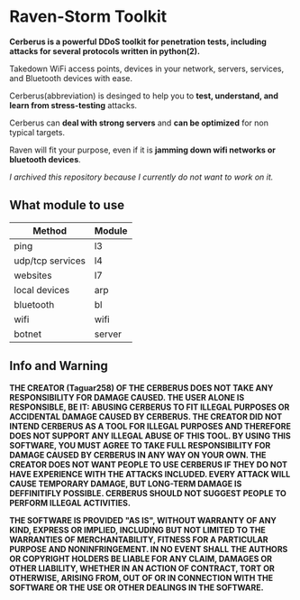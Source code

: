 # Raven-Storm Toolkit

**Cerberus is a powerful DDoS toolkit for penetration tests, including attacks for several protocols written in python(2).**

Takedown WiFi access points, devices in your network, servers, services, and Bluetooth devices with ease.

Cerberus(abbreviation) is desinged to help you to **test, understand, and learn from stress-testing** attacks.

Cerberus can **deal with strong servers** and **can be optimized** for non typical targets.

Raven will fit your purpose, even if it is **jamming down wifi networks or bluetooth devices**.

_I archived this repository because I currently do not want to work on it._



## What module to use

| Method | Module  |
| ------- | --- |
| ping | l3 |
| udp/tcp services | l4 |
| websites | l7 |
| local devices | arp |
| bluetooth | bl |
| wifi | wifi |
| botnet | server |




## Info and Warning

__THE CREATOR (Taguar258) OF THE CERBERUS DOES NOT TAKE ANY RESPONSIBILITY FOR DAMAGE CAUSED. THE USER ALONE IS RESPONSIBLE, BE IT: ABUSING CERBERUS TO FIT ILLEGAL PURPOSES OR ACCIDENTAL DAMAGE CAUSED BY CERBERUS.
THE CREATOR DID NOT INTEND CERBERUS AS A TOOL FOR ILLEGAL PURPOSES AND THEREFORE DOES NOT SUPPORT ANY ILLEGAL ABUSE OF THIS TOOL.
BY USING THIS SOFTWARE, YOU MUST AGREE TO TAKE FULL RESPONSIBILITY FOR DAMAGE CAUSED BY CERBERUS IN ANY WAY ON YOUR OWN.
THE CREATOR DOES NOT WANT PEOPLE TO USE CERBERUS IF THEY DO NOT HAVE EXPERIENCE WITH THE ATTACKS INCLUDED.
EVERY ATTACK WILL CAUSE TEMPORARY DAMAGE, BUT LONG-TERM DAMAGE IS DEFFINITIFLY POSSIBLE.
CERBERUS SHOULD NOT SUGGEST PEOPLE TO PERFORM ILLEGAL ACTIVITIES.__

__THE SOFTWARE IS PROVIDED "AS IS", WITHOUT WARRANTY OF ANY KIND, EXPRESS OR
IMPLIED, INCLUDING BUT NOT LIMITED TO THE WARRANTIES OF MERCHANTABILITY,
FITNESS FOR A PARTICULAR PURPOSE AND NONINFRINGEMENT. IN NO EVENT SHALL THE
AUTHORS OR COPYRIGHT HOLDERS BE LIABLE FOR ANY CLAIM, DAMAGES OR OTHER
LIABILITY, WHETHER IN AN ACTION OF CONTRACT, TORT OR OTHERWISE, ARISING FROM,
OUT OF OR IN CONNECTION WITH THE SOFTWARE OR THE USE OR OTHER DEALINGS IN THE
SOFTWARE.__



